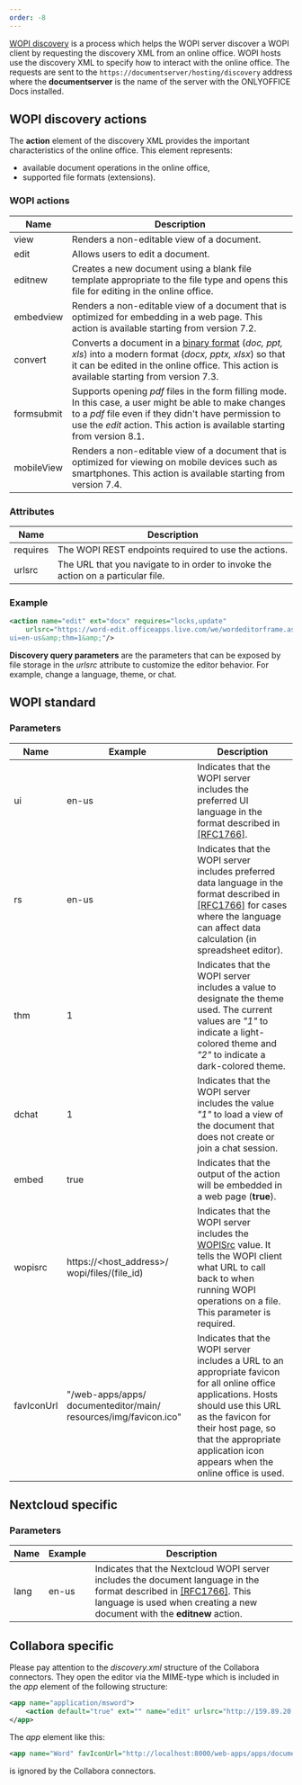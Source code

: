 ```yaml
---
order: -8
---
```


[WOPI discovery](https://docs.microsoft.com/en-us/microsoft-365/cloud-storage-partner-program/online/discovery) is a process which helps the WOPI server discover a WOPI client by requesting the discovery XML from an online office. WOPI hosts use the discovery XML to specify how to interact with the online office. The requests are sent to the `https://documentserver/hosting/discovery` address where the **documentserver** is the name of the server with the ONLYOFFICE Docs installed.

## WOPI discovery actions

The **action** element of the discovery XML provides the important characteristics of the online office. This element represents:

- available document operations in the online office,
- supported file formats (extensions).

### WOPI actions

| Name       | Description                                                                                                                                                                                                                                       |
| ---------- | ------------------------------------------------------------------------------------------------------------------------------------------------------------------------------------------------------------------------------------------------- |
| view       | Renders a non-editable view of a document.                                                                                                                                                                                                        |
| edit       | Allows users to edit a document.                                                                                                                                                                                                                  |
| editnew    | Creates a new document using a blank file template appropriate to the file type and opens this file for editing in the online office.                                                                                                             |
| embedview  | Renders a non-editable view of a document that is optimized for embedding in a web page. This action is available starting from version 7.2.                                                                                                      |
| convert    | Converts a document in a [binary format](../Editing%20binary%20documents/index.md) (*doc, ppt, xls*) into a modern format (*docx, pptx, xlsx*) so that it can be edited in the online office. This action is available starting from version 7.3. |
| formsubmit | Supports opening *pdf* files in the form filling mode. In this case, a user might be able to make changes to a *pdf* file even if they didn't have permission to use the *edit* action. This action is available starting from version 8.1.       |
| mobileView | Renders a non-editable view of a document that is optimized for viewing on mobile devices such as smartphones. This action is available starting from version 7.4.                                                                                |

### Attributes

| Name     | Description                                                                      |
| -------- | -------------------------------------------------------------------------------- |
| requires | The WOPI REST endpoints required to use the actions.                             |
| urlsrc   | The URL that you navigate to in order to invoke the action on a particular file. |

### Example

``` xml
<action name="edit" ext="docx" requires="locks,update"
    urlsrc="https://word-edit.officeapps.live.com/we/wordeditorframe.aspx?
ui=en-us&amp;thm=1&amp;"/>
```

**Discovery query parameters** are the parameters that can be exposed by file storage in the *urlsrc* attribute to customize the editor behavior. For example, change a language, theme, or chat.

## WOPI standard

### Parameters

| Name       | Example                                                          | Description                                                                                                                                                                                                                                                |
| ---------- | ---------------------------------------------------------------- | ---------------------------------------------------------------------------------------------------------------------------------------------------------------------------------------------------------------------------------------------------------- |
| ui         | en-us                                                            | Indicates that the WOPI server includes the preferred UI language in the format described in [\[RFC1766\]](https://datatracker.ietf.org/doc/html/rfc1766.html).                                                                                            |
| rs         | en-us                                                            | Indicates that the WOPI server includes preferred data language in the format described in [\[RFC1766\]](https://datatracker.ietf.org/doc/html/rfc1766.html) for cases where the language can affect data calculation (in spreadsheet editor).             |
| thm        | 1                                                                | Indicates that the WOPI server includes a value to designate the theme used. The current values are *"1"* to indicate a light-colored theme and *"2"* to indicate a dark-colored theme.                                                                    |
| dchat      | 1                                                                | Indicates that the WOPI server includes the value *"1"* to load a view of the document that does not create or join a chat session.                                                                                                                        |
| embed      | true                                                             | Indicates that the output of the action will be embedded in a web page (**true**).                                                                                                                                                                         |
| wopisrc    | https\://\<host\_address>/ wopi/files/(file\_id)                 | Indicates that the WOPI server includes the [WOPISrc](../Overview/index.md#wopisrc) value. It tells the WOPI client what URL to call back to when running WOPI operations on a file. This parameter is required.                                           |
| favIconUrl | "/web-apps/apps/ documenteditor/main/ resources/img/favicon.ico" | Indicates that the WOPI server includes a URL to an appropriate favicon for all online office applications. Hosts should use this URL as the favicon for their host page, so that the appropriate application icon appears when the online office is used. |

## Nextcloud specific

### Parameters

| Name | Example | Description                                                                                                                                                                                                                                           |
| ---- | ------- | ----------------------------------------------------------------------------------------------------------------------------------------------------------------------------------------------------------------------------------------------------- |
| lang | en-us   | Indicates that the Nextcloud WOPI server includes the document language in the format described in [\[RFC1766\]](https://datatracker.ietf.org/doc/html/rfc1766.html). This language is used when creating a new document with the **editnew** action. |

## Collabora specific

Please pay attention to the *discovery.xml* structure of the Collabora connectors. They open the editor via the MIME-type which is included in the *app* element of the following structure:

``` xml
<app name="application/msword">
    <action default="true" ext="" name="edit" urlsrc="http://159.89.20.129:9980/loleaflet/ba528af/loleaflet.html?"/>
</app>
```

The *app* element like this:

``` xml
<app name="Word" favIconUrl="http://localhost:8000/web-apps/apps/documenteditor/main/resources/img/favicon.ico">
```

is ignored by the Collabora connectors.
